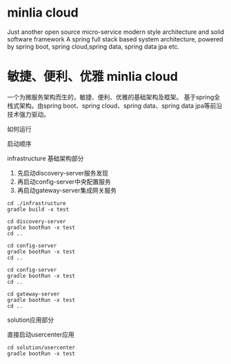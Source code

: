 # minlia cloud

Just another open source micro-service modern style architecture and solid software framework
A spring full stack based system architecture, powered by spring boot, spring cloud,spring data, spring data jpa etc.




# 敏捷、便利、优雅 minlia cloud

一个为微服务架构而生的，敏捷、便利、优雅的基础架构及框架。
基于spring全栈式架构。由spring boot、spring cloud、spring data、spring data jpa等前沿技术强力驱动。

如何运行

启动顺序

infrastructure 基础架构部分

1. 先启动discovery-server服务发现
2. 再启动config-server中央配置服务
3. 再启动gateway-server集成网关服务


```
cd ./infrastructure
gradle build -x test

cd discovery-server
gradle bootRun -x test
cd ..

cd config-server
gradle bootRun -x test
cd ..

cd config-server
gradle bootRun -x test
cd ..

cd gateway-server
gradle bootRun -x test
cd ..

```

solution应用部分

直接启动usercenter应用

```
cd solution/usercenter
gradle bootRun -x test

```

